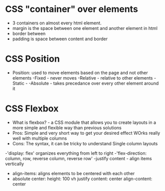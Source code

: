 # CSS "container" over elements
- 3 containers on almost every html element.
- margin is the space between one element and another element in html
- border between 
- padding is space between content and border

# CSS Position

- Position: used to move elements based on the page and not other elements
-Fixed - never moves
-Relative - relative to other elements
-Static -
-Absolute - takes precedance over every other element around it

# CSS Flexbox

- What is flexbox? - a CSS module that allows you to create layouts in a more simple and flexible way than previous solutions
- Pros: Simple and very short way to get your desired effect
        WOrks really well with multiple columns
- Cons: The syntax, it can be tricky to understand
        Single column layouts

-'display: flex' organizes everything from left to right
-'flex-direction: column, row, reverse column, reverse row'
-justify content - align items vertically
- align-items: aligns elements to be centered with each other
- absolute center: height: 100 vh
                    justify content: center
                    align-content: center